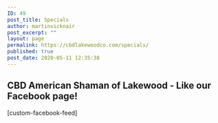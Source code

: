 ```yaml
---
ID: 49
post_title: Specials
author: martinvicknair
post_excerpt: ""
layout: page
permalink: https://cbdlakewoodco.com/specials/
published: true
post_date: 2020-05-11 12:35:38
---
```

<!-- wp:heading -->
<h2>CBD American Shaman of Lakewood - Like our Facebook page!</h2>
<!-- /wp:heading -->

<!-- wp:paragraph -->
<p>[custom-facebook-feed]</p>
<!-- /wp:paragraph -->